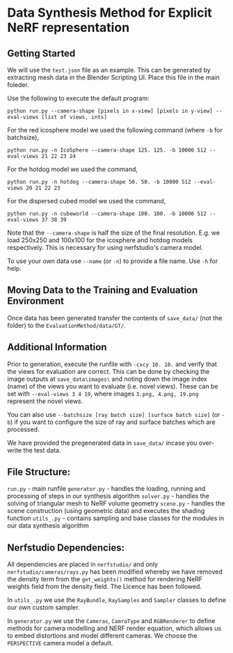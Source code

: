 # Data Synthesis Method for Explicit NeRF representation

## Getting Started
We will use the `test.json` file as an example. This can be generated by extracting mesh data in the Blender Scripting UI. Place this file in the main foleder.


Use the following to execute the default program:
```
python run.py --camera-shape [pixels in x-view] [pixels in y-view] --eval-views [list of views, ints]
```

For the red icosphere model we used the following command (where `-b` for batchsize),
```
python run.py -n IcoSphere --camera-shape 125. 125. -b 10000 512 --eval-views 21 22 23 24
```

For the hotdog model we used the command,
```
python run.py -n hotdog --camera-shape 50. 50. -b 10000 512 --eval-views 20 21 22 23
```

For the dispersed cubed model we used the command,
```
python run.py -n cubeworld --camera-shape 100. 100. -b 10000 512 --eval-views 37 38 39
```

Note that the `--camera-shape` is half the size of the final resolution. E.g. we load 250x250 and 100x100 for the icosphere and hotdog models respectively. This is necessary for using nerfstudio's camera model.

To use your own data use `--name` (or `-n`) to provide a file name. Use `-h` for help.


## Moving Data to the Training and Evaluation Environment
Once data has been generated transfer the contents of `save_data/` (not the folder) to the `EvaluationMethod/data/GT/`.

## Additional Information
Prior to generation, execute the runfile with `-cxcy 10. 10.` and verify that the views for evaluation are correct. This can be done by checking the image outputs at `save_data\images\` and noting down the image index (name) of the views you want to evaluate (i.e. novel views). These can be set with `--eval-views 3 4 19`, where images `3.png, 4.png, 19.png` represent the novel views.

You can also use `--batchsize [ray batch size] [surface batch size]` (or `-b`) if you want to configure the size of ray and surface batches which are processed. 

We have provided the pregenerated data in `save_data/` incase you over-write the test data.

## File Structure:

`run.py` - main runfile 
`generator.py` - handles the loading, running and processing of steps in our synthesis algorithm
`solver.py` - handles the solving of triangular mesh to NeRF volume geometry
`scene.py` - handles the scene construction (using geometric data) and executes the shading function
`utils_.py` - contains sampling and base classes for the modules in our data synthesis algorithm

## Nerfstudio Dependencies:
All dependencies are placed in `nerfstudio/` and only `nerfstudio/cameras/rays.py` has been modified whereby we have removed the density term from the `get_weights()` method for rendering NeRF weights field from the density field. The Licence has been followed.

In `utils_.py` we use the `RayBundle`, `RaySamples` and `Sampler` classes to define our own custom sampler.

In `generator.py` we use the `Cameras`, `CamraType` and `RGBRenderer` to define methods for camera modelling and NERF render equation, which allows us to embed distortions and model different cameras. We choose the `PERSPECTIVE` camera model a default.